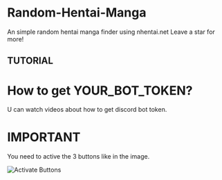 # Random-Hentai-Manga
An simple random hentai manga finder using nhentai.net Leave a star for more!

## TUTORIAL ##

# How to get YOUR_BOT_TOKEN?

U can watch videos about how to get discord bot token.

# IMPORTANT

You need to active the 3 buttons like in the image.

![Activate Buttons](https://i.imgur.com/TdRQlGF.png)
